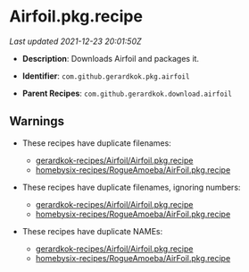 # Airfoil.pkg.recipe

_Last updated 2021-12-23 20:01:50Z_

- **Description**: Downloads Airfoil and packages it.

- **Identifier**: `com.github.gerardkok.pkg.airfoil`

- **Parent Recipes**: `com.github.gerardkok.download.airfoil`


## Warnings

- These recipes have duplicate filenames:
    - [gerardkok-recipes/Airfoil/Airfoil.pkg.recipe](/autopkg-dupe-tracker/gerardkok-recipes/Airfoil/Airfoil.pkg.recipe)
    - [homebysix-recipes/RogueAmoeba/AirFoil.pkg.recipe](/autopkg-dupe-tracker/homebysix-recipes/RogueAmoeba/AirFoil.pkg.recipe)

- These recipes have duplicate filenames, ignoring numbers:
    - [gerardkok-recipes/Airfoil/Airfoil.pkg.recipe](/autopkg-dupe-tracker/gerardkok-recipes/Airfoil/Airfoil.pkg.recipe)
    - [homebysix-recipes/RogueAmoeba/AirFoil.pkg.recipe](/autopkg-dupe-tracker/homebysix-recipes/RogueAmoeba/AirFoil.pkg.recipe)

- These recipes have duplicate NAMEs:
    - [gerardkok-recipes/Airfoil/Airfoil.pkg.recipe](/autopkg-dupe-tracker/gerardkok-recipes/Airfoil/Airfoil.pkg.recipe)
    - [homebysix-recipes/RogueAmoeba/AirFoil.pkg.recipe](/autopkg-dupe-tracker/homebysix-recipes/RogueAmoeba/AirFoil.pkg.recipe)